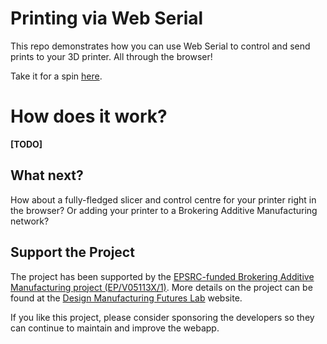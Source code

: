 # Printing via Web Serial

This repo demonstrates how you can use Web Serial to control and send prints to your 3D printer. All through the browser!

Take it for a spin [here](https://jamesgopsill.github.io/web-serial-printing-demonstrator/).

# How does it work?

**[TODO]**

## What next?

How about a fully-fledged slicer and control centre for your printer right in the browser? Or adding your printer to a Brokering Additive Manufacturing network?

## Support the Project

The project has been supported by the [EPSRC-funded Brokering Additive Manufacturing project (EP/V05113X/1)](https://gow.epsrc.ukri.org/NGBOViewGrant.aspx?GrantRef=EP/V05113X/1). More details on the project can be found at the [Design Manufacturing Futures Lab](https://dmf-lab.co.uk/) website.

If you like this project, please consider sponsoring the developers so they can continue to maintain and improve the webapp.